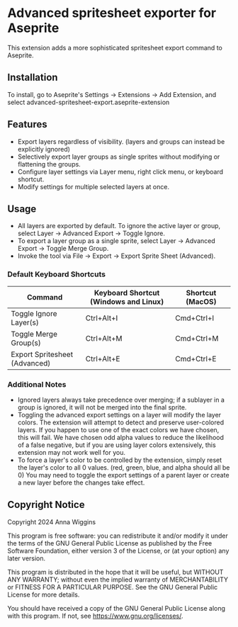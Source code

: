 # Advanced spritesheet exporter for Aseprite

This extension adds a more sophisticated spritesheet export command to Aseprite.

## Installation

To install, go to Aseprite's Settings -> Extensions -> Add Extension, and select advanced-spritesheet-export.aseprite-extension

## Features

* Export layers regardless of visibility. (layers and groups can instead be explicitly ignored)
* Selectively export layer groups as single sprites without modifying or flattening the groups.
* Configure layer settings via Layer menu, right click menu, or keyboard shortcut.
* Modify settings for multiple selected layers at once.

## Usage

* All layers are exported by default. To ignore the active layer or group, select Layer -> Advanced Export -> Toggle Ignore.
* To export a layer group as a single sprite, select Layer -> Advanced Export -> Toggle Merge Group.
* Invoke the tool via File -> Export -> Export Sprite Sheet (Advanced).

### Default Keyboard Shortcuts

| Command                       | Keyboard Shortcut (Windows and Linux) | Shortcut (MacOS) |
|-------------------------------|---------------------------------------|------------------|
| Toggle Ignore Layer(s)        | Ctrl+Alt+I                            | Cmd+Ctrl+I       |
| Toggle Merge Group(s)         | Ctrl+Alt+M                            | Cmd+Ctrl+M       |
| Export Spritesheet (Advanced) | Ctrl+Alt+E                            | Cmd+Ctrl+E       |

### Additional Notes

* Ignored layers always take precedence over merging; if a sublayer in a group is ignored, it will not be merged into the final sprite.
* Toggling the advanced export settings on a layer will modify the layer colors. The extension will attempt to detect and preserve user-colored layers. If you happen to use one of the exact colors we have chosen, this will fail. We have chosen odd alpha values to reduce the likelihood of a false negative, but if you are using layer colors extensively, this extension may not work well for you.
* To force a layer's color to be controlled by the extension, simply reset the layer's color to all 0 values. (red, green, blue, and alpha should all be 0) You may need to toggle the export settings of a parent layer or create a new layer before the changes take effect.


## Copyright Notice

Copyright 2024 Anna Wiggins

This program is free software: you can redistribute it and/or modify it under the terms of the GNU General Public License as published by the Free Software Foundation, either version 3 of the License, or (at your option) any later version.

This program is distributed in the hope that it will be useful, but WITHOUT ANY WARRANTY; without even the implied warranty of MERCHANTABILITY or FITNESS FOR A PARTICULAR PURPOSE. See the GNU General Public License for more details.

You should have received a copy of the GNU General Public License along with this program. If not, see <https://www.gnu.org/licenses/>.
